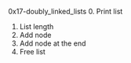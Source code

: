 0x17-doubly_linked_lists
0. Print list
1. List length
2. Add node
3. Add node at the end
4. Free list
